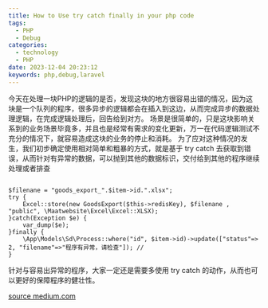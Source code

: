 ```yaml
---
title: How to Use try catch finally in your php code
tags:
  - PHP
  - Debug
categories:
  - technology
  - PHP
date: 2023-12-04 20:23:12
keywords: php,debug,laravel
---
```

今天在处理一块PHP的逻辑的是否，发现这块的地方很容易出错的情况，因为这块是一个队列的程序，很多异步的逻辑都会在插入到这边，从而完成异步的数据处理逻辑，在完成逻辑处理后，回告给到对方。
场景是很简单的，只是这块影响关系到的业务场景毕竟多，并且也是经常有需求的变化更新，万一在代码逻辑测试不充分的情况下，就容易造成这块的业务的停止和消耗。
为了应对这种情况的发生，我们初步确定使用相对简单和粗暴的方式，就是基于 try catch 去获取到错误，从而针对有异常的数据，可以抛到其他的数据标识，交付给到其他的程序继续处理或者排查

```

$filenane = "goods_export_".$item->id.".xlsx";
try {
    Excel::store(new GoodsExport($this->redisKey), $filenane , "public", \Maatwebsite\Excel\Excel::XLSX);
}catch(Exception $e) {
    var_dump($e);
}finally {
    \App\Models\Sd\Process::where("id", $item->id)->update(["status"=> 2, "filename"=>"程序有异常，请检查"]); //
}

```

针对与容易出异常的程序，大家一定还是需要多使用 try catch 的动作，从而也可以更好的保障程序的健壮性。

[source medium.com](https://medium.com/@cdndns/how-to-use-try-catch-finally-in-your-php-code-b166a140c075)